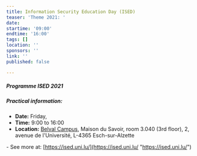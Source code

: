 ```yaml
---
title: Information Security Education Day (ISED)
teaser: 'Theme 2021: '
date: 
startime: '09:00'
endtime: '16:00'
tags: []
location: ''
sponsors: ''
link: ''
published: false

---
```

##### **Programme ISED 2021**

##### **Practical information:**

* **Date:** Friday, 
* **Time:** 9:00 to 16:00
* **Location:** [Belval Campus](http://wwwfr.uni.lu/contact/campus_de_belval "Belval Campus"), Maison du Savoir, room 3.040 (3rd floor), 2, avenue de l'Université, L-4365 Esch-sur-Alzette

\- See more at: [https://ised.uni.lu/](https://ised.uni.lu/ "https://ised.uni.lu/")